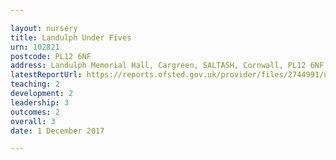 ```yaml
---

layout: nursery
title: Landulph Under Fives
urn: 102821
postcode: PL12 6NF
address: Landulph Memorial Hall, Cargreen, SALTASH, Cornwall, PL12 6NF
latestReportUrl: https://reports.ofsted.gov.uk/provider/files/2744991/urn/102821.pdf
teaching: 2
development: 2
leadership: 3
outcomes: 2
overall: 3
date: 1 December 2017

---
```

